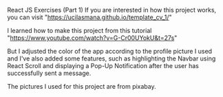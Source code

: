 React JS Exercises (Part 1)
If you are interested in how this project works, you can visit "https://ucilasmana.github.io/template_cv_1/"

I learned how to make this project from this tutorial "https://www.youtube.com/watch?v=G-Cr00UYokU&t=27s"

But I adjusted the color of the app according to the profile picture I used and I've also added some features, such as highlighting the Navbar using React Scroll and displaying a Pop-Up Notification after the user has successfully sent a message.

The pictures I used for this project are from pixabay.